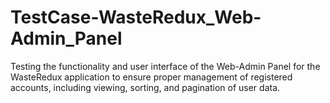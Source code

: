 # TestCase-WasteRedux_Web-Admin_Panel
Testing the functionality and user interface of the Web-Admin Panel for the WasteRedux application to ensure proper management of registered accounts, including viewing, sorting, and pagination of user data.
